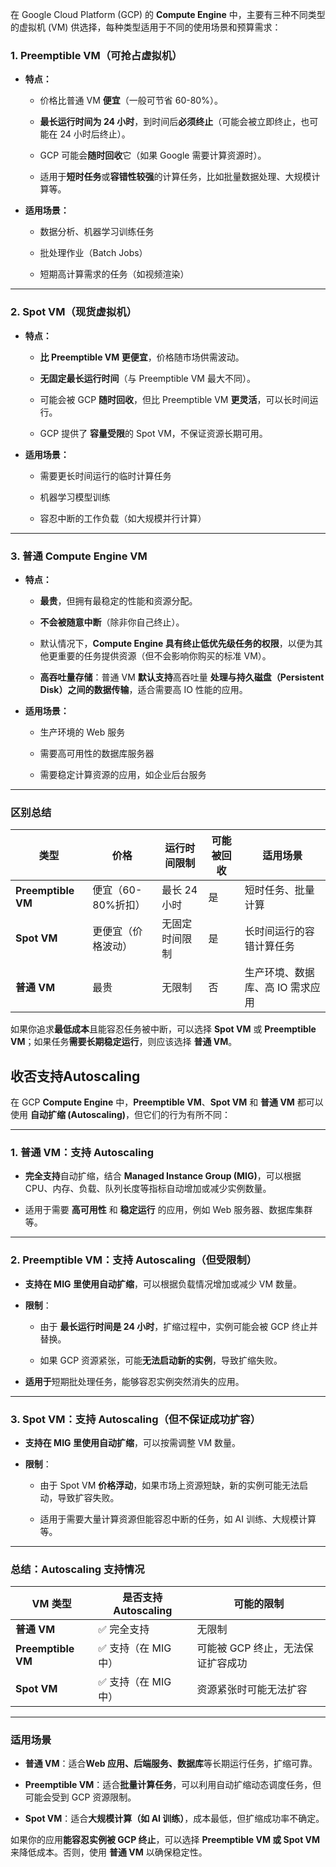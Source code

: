 在 Google Cloud Platform (GCP) 的 **Compute Engine** 中，主要有三种不同类型的虚拟机 (VM) 供选择，每种类型适用于不同的使用场景和预算需求：

### 1. **Preemptible VM（可抢占虚拟机）**

- **特点：**
    
    - 价格比普通 VM **便宜**（一般可节省 60-80%）。
        
    - **最长运行时间为 24 小时**，到时间后**必须终止**（可能会被立即终止，也可能在 24 小时后终止）。
        
    - GCP 可能会**随时回收**它（如果 Google 需要计算资源时）。
        
    - 适用于**短时任务**或**容错性较强**的计算任务，比如批量数据处理、大规模计算等。
        
- **适用场景：**
    
    - 数据分析、机器学习训练任务
        
    - 批处理作业（Batch Jobs）
        
    - 短期高计算需求的任务（如视频渲染）
        

---

### 2. **Spot VM（现货虚拟机）**

- **特点：**
    
    - **比 Preemptible VM 更便宜**，价格随市场供需波动。
        
    - **无固定最长运行时间**（与 Preemptible VM 最大不同）。
        
    - 可能会被 GCP **随时回收**，但比 Preemptible VM **更灵活**，可以长时间运行。
        
    - GCP 提供了 **容量受限**的 Spot VM，不保证资源长期可用。
        
- **适用场景：**
    
    - 需要更长时间运行的临时计算任务
        
    - 机器学习模型训练
        
    - 容忍中断的工作负载（如大规模并行计算）
        

---

### 3. **普通 Compute Engine VM**

- **特点：**
    
    - **最贵**，但拥有最稳定的性能和资源分配。
        
    - **不会被随意中断**（除非你自己终止）。
        
    - 默认情况下，**Compute Engine 具有终止低优先级任务的权限**，以便为其他更重要的任务提供资源（但不会影响你购买的标准 VM）。
        
    - **高吞吐量存储**：普通 VM **默认支持**高吞吐量 **处理与持久磁盘（Persistent Disk）之间的数据传输**，适合需要高 IO 性能的应用。
        
- **适用场景：**
    
    - 生产环境的 Web 服务
        
    - 需要高可用性的数据库服务器
        
    - 需要稳定计算资源的应用，如企业后台服务
        

---

### **区别总结**

|类型|价格|运行时间限制|可能被回收|适用场景|
|---|---|---|---|---|
|**Preemptible VM**|便宜（60-80%折扣）|最长 24 小时|是|短时任务、批量计算|
|**Spot VM**|更便宜（价格波动）|无固定时间限制|是|长时间运行的容错计算任务|
|**普通 VM**|最贵|无限制|否|生产环境、数据库、高 IO 需求应用|

如果你追求**最低成本**且能容忍任务被中断，可以选择 **Spot VM** 或 **Preemptible VM**；如果任务**需要长期稳定运行**，则应该选择 **普通 VM**。

## 收否支持Autoscaling

在 GCP **Compute Engine** 中，**Preemptible VM**、**Spot VM** 和 **普通 VM** 都可以使用 **自动扩缩 (Autoscaling)**，但它们的行为有所不同：

---

### 1. **普通 VM：支持 Autoscaling**

- **完全支持**自动扩缩，结合 **Managed Instance Group (MIG)**，可以根据 CPU、内存、负载、队列长度等指标自动增加或减少实例数量。
    
- 适用于需要 **高可用性** 和 **稳定运行** 的应用，例如 Web 服务器、数据库集群等。
    

---

### 2. **Preemptible VM：支持 Autoscaling（但受限制）**

- **支持在 MIG 里使用自动扩缩**，可以根据负载情况增加或减少 VM 数量。
    
- **限制**：
    
    - 由于 **最长运行时间是 24 小时**，扩缩过程中，实例可能会被 GCP 终止并替换。
        
    - 如果 GCP 资源紧张，可能**无法启动新的实例**，导致扩缩失败。
        
- **适用于**短期批处理任务，能够容忍实例突然消失的应用。
    

---

### 3. **Spot VM：支持 Autoscaling（但不保证成功扩容）**

- **支持在 MIG 里使用自动扩缩**，可以按需调整 VM 数量。
    
- **限制**：
    
    - 由于 Spot VM **价格浮动**，如果市场上资源短缺，新的实例可能无法启动，导致扩容失败。
        
    - 适用于需要大量计算资源但能容忍中断的任务，如 AI 训练、大规模计算等。
        

---

### **总结：Autoscaling 支持情况**

|VM 类型|是否支持 Autoscaling|可能的限制|
|---|---|---|
|**普通 VM**|✅ 完全支持|无限制|
|**Preemptible VM**|✅ 支持（在 MIG 中）|可能被 GCP 终止，无法保证扩容成功|
|**Spot VM**|✅ 支持（在 MIG 中）|资源紧张时可能无法扩容|

---

### **适用场景**

- **普通 VM**：适合**Web 应用、后端服务、数据库**等长期运行任务，扩缩可靠。
    
- **Preemptible VM**：适合**批量计算任务**，可以利用自动扩缩动态调度任务，但可能会受到 GCP 资源限制。
    
- **Spot VM**：适合**大规模计算（如 AI 训练）**，成本最低，但扩缩成功率不确定。
    

如果你的应用**能容忍实例被 GCP 终止**，可以选择 **Preemptible VM 或 Spot VM** 来降低成本。否则，使用 **普通 VM** 以确保稳定性。